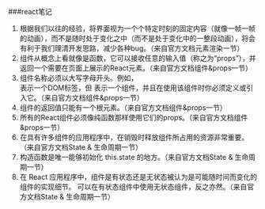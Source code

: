 ###react笔记
1. 根据我们以往的经验，将界面视为一个个特定时刻的固定内容（就像一帧一帧的动画），而不是随时处于变化之中（而不是处于变化中的一整段动画），将会有利于我们理清开发思路，减少各种bug。（来自官方文档元素渲染一节）
2. 组件从概念上看就像是函数，它可以接收任意的输入值（称之为“props”），并返回一个需要在页面上展示的React元素。（来自官方文档组件&props一节）
3. 组件名称必须以大写字母开头。例如，<div /> 表示一个DOM标签，但 <Welcome /> 表示一个组件，并且在使用该组件时你必须定义或引入它。（来自官方文档组件&props一节）
4. 组件的返回值只能有一个根元素。（来自官方文档组件&props一节）
5. 所有的React组件必须像纯函数那样使用它们的props。（来自官方文档组件&props一节）
6. 在具有许多组件的应用程序中，在销毁时释放组件所占用的资源非常重要。（来自官方文档State & 生命周期一节）
7. 构造函数是唯一能够初始化 this.state 的地方。（来自官方文档State & 生命周期一节）
8. 在 React 应用程序中，组件是有状态还是无状态被认为是可能随时间而变化的组件的实现细节。 可以在有状态组件中使用无状态组件，反之亦然。（来自官方文档State & 生命周期一节）